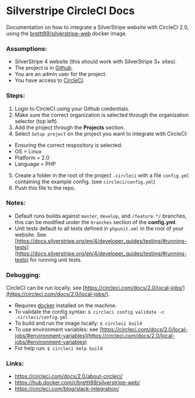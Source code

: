 # Silverstripe CircleCI Docs
Documentation on how to integrate a SilverStripe website with CircleCI 2.0, using the [brettt89/silverstripe-web](https://hub.docker.com/r/brettt89/silverstripe-web/) docker image.

### Assumptions:
- SilverStripe 4 website (this should work with SilverStripe 3+ sites).
- The project is in [Github](https://github.com/).
- You are an admin user for the project.
- You have access to [CircleCI](https://circleci.com/).

### Steps:
1. Login to CircleCI using your Github credentials.
2. Make sure the correct organization is selected through the organization selector (top left).
3. Add the project through the **Projects** section.
4. Select `Setup project` on the project you want to integrate with CircleCI:
  - Ensuring the correct respository is selected.
  - OS = Linux
  - Platform = 2.0
  - Language = PHP
5. Create a folder in the root of the project `.circleci` with a file `config.yml` containing the example config. (see `circleci/config.yml`)
6. Push this file to the repo.

### Notes:
- Default runs builds against `master`, `develop`, and `/feature.*/` branches, this can be modified under the `branches` section of the **config.yml**.
- Unit tests default to all tests defined in `phpunit.xml` in the root of your website. See [https://docs.silverstripe.org/en/4/developer_guides/testing/#running-tests](https://docs.silverstripe.org/en/4/developer_guides/testing/#running-tests) for running unit tests.

### Debugging:
CircleCI can be run locally, see [https://circleci.com/docs/2.0/local-jobs/](https://circleci.com/docs/2.0/local-jobs/).
- Requires [docker](https://docs.docker.com/engine/installation/) installed on the machine.
- To validate the config syntax: `$ circleci config validate -c .circleci/config.yml`
- To build and run the image locally: `$ circleci build`
- To use environment variables: see [https://circleci.com/docs/2.0/local-jobs/#environment-variables](https://circleci.com/docs/2.0/local-jobs/#environment-variables)
- For help run: `$ circleci help build`

### Links:
- https://circleci.com/docs/2.0/about-circleci/
- https://hub.docker.com/r/brettt89/silverstripe-web/
- https://circleci.com/blog/slack-integration/
